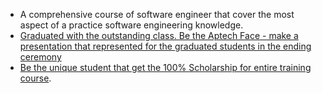 - A comprehensive course of software engineer that cover the most aspect of a practice software engineering knowledge.
- [Graduated with the outstanding class. Be the Aptech Face - make a presentation that represented for the graduated students in the ending ceremony ](https://aptechvietnam.com.vn/BAI-DIEN-VAN-CHAM-VAO-TRAI-TIM-MOI-NGUOI?fbclid=IwAR0fploMrj1H3D6jdXFTC1AValYEvSLlTRXGFXNCOPNuyEeftkST4a4z_U8)
- [Be the unique student that get the 100% Scholarship for entire training course](https://aptechvietnam.com.vn/content/gap-go-chang-trai-am-tron-suat-hoc-bong-toan-phan-65-trieu-tu-aptech).